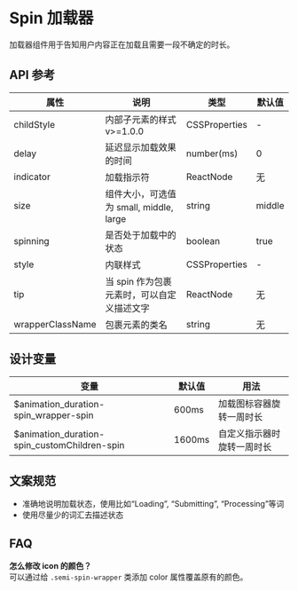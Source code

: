# Spin 加载器

加载器组件用于告知用户内容正在加载且需要一段不确定的时长。

## API 参考

| 属性               | 说明                                         | 类型             | 默认值   |
|--------------------|----------------------------------------------|------------------|----------|
| childStyle         | 内部子元素的样式 v>=1.0.0                    | CSSProperties    | -        |
| delay              | 延迟显示加载效果的时间                        | number(ms)       | 0        |
| indicator          | 加载指示符                                   | ReactNode        | 无       |
| size               | 组件大小，可选值为 small, middle, large       | string           | middle   |
| spinning           | 是否处于加载中的状态                          | boolean          | true     |
| style              | 内联样式                                     | CSSProperties    | -        |
| tip                | 当 spin 作为包裹元素时，可以自定义描述文字    | ReactNode        | 无       |
| wrapperClassName   | 包裹元素的类名                               | string           | 无       |

## 设计变量

| 变量                                   | 默认值   | 用法                         |
|----------------------------------------|----------|------------------------------|
| $animation_duration-spin_wrapper-spin  | 600ms    | 加载图标容器旋转一周时长      |
| $animation_duration-spin_customChildren-spin | 1600ms | 自定义指示器时旋转一周时长    |

## 文案规范

- 准确地说明加载状态，使用比如“Loading”, “Submitting”, “Processing”等词
- 使用尽量少的词汇去描述状态

## FAQ

**怎么修改 icon 的颜色？**  
可以通过给 `.semi-spin-wrapper` 类添加 color 属性覆盖原有的颜色。

